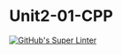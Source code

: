 # Unit2-01-CPP
[![GitHub's Super Linter](README.md/../../../workflows/Mr%20Coxall's%20Super%20Linter/badge.svg)](README.md/../../../actions)
